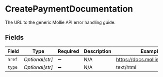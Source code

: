 # CreatePaymentDocumentation

The URL to the generic Mollie API error handling guide.


## Fields

| Field                          | Type                           | Required                       | Description                    | Example                        |
| ------------------------------ | ------------------------------ | ------------------------------ | ------------------------------ | ------------------------------ |
| `href`                         | *Optional[str]*                | :heavy_minus_sign:             | N/A                            | https://docs.mollie.com/errors |
| `type`                         | *Optional[str]*                | :heavy_minus_sign:             | N/A                            | text/html                      |